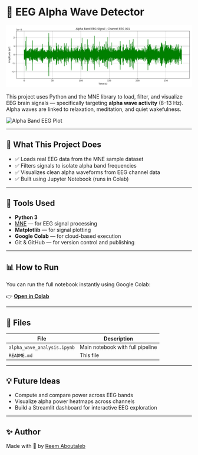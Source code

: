 # 🧠 EEG Alpha Wave Detector
![Alpha Band EEG Plot](alpha_wave_plot.png)

This project uses Python and the MNE library to load, filter, and visualize EEG brain signals — specifically targeting **alpha wave activity** (8–13 Hz). Alpha waves are linked to relaxation, meditation, and quiet wakefulness.

![Alpha Band EEG Plot](https://github.com/Reem-Aboutaleb/eeg-alpha-wave-detector/assets/placeholder-alpha-plot.png) <!-- optional: replace with actual image later -->

---

## 🚀 What This Project Does

- ✅ Loads real EEG data from the MNE sample dataset  
- ✅ Filters signals to isolate alpha band frequencies  
- ✅ Visualizes clean alpha waveforms from EEG channel data  
- ✅ Built using Jupyter Notebook (runs in Colab)

---

## 🔬 Tools Used

- **Python 3**
- [MNE](https://mne.tools/stable/index.html) — for EEG signal processing
- **Matplotlib** — for signal plotting
- **Google Colab** — for cloud-based execution
- Git & GitHub — for version control and publishing

---

## 📊 How to Run

You can run the full notebook instantly using Google Colab:

👉 [**Open in Colab**](https://colab.research.google.com/github/Reem-Aboutaleb/eeg-alpha-wave-detector/blob/main/alpha_wave_analysis.ipynb)

---

## 📁 Files

| File                         | Description                          |
|-----------------------------|--------------------------------------|
| `alpha_wave_analysis.ipynb` | Main notebook with full pipeline     |
| `README.md`                 | This file                            |

---

## 💡 Future Ideas

- Compute and compare power across EEG bands  
- Visualize alpha power heatmaps across channels  
- Build a Streamlit dashboard for interactive EEG exploration

---

## ✨ Author

Made with 💚 by [Reem Aboutaleb](https://github.com/Reem-Aboutaleb)


